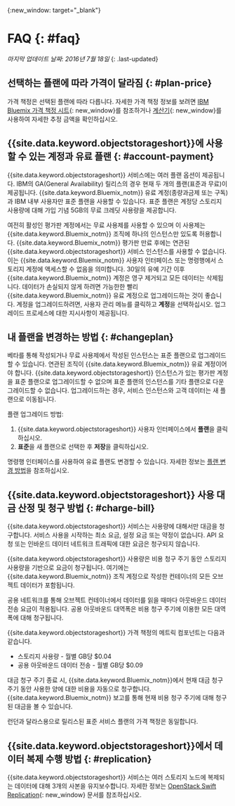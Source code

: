 {:new_window: target="_blank"}

# FAQ {: #faq} 

*마지막 업데이트 날짜: 2016년 7월 18일*
{: .last-updated}


## 선택하는 플랜에 따라 가격이 달라짐 {: #plan-price}
가격 책정은 선택된 플랜에 따라 다릅니다. 자세한 가격 책정 정보를 보려면 [IBM Bluemix 가격 책정 시트](https://console.ng.bluemix.net/pricing/){: new_window}를 참조하거나 [계산기](https://console.ng.bluemix.net/?direct=classic/#/pricing/cloudOEPaneId=pricing&paneId=pricingSheet){: new_window}를 사용하여 자세한 추정 금액을 확인하십시오. 


## {{site.data.keyword.objectstorageshort}}에 사용할 수 있는 계정과 유료 플랜 {: #account-payment}
{{site.data.keyword.objectstorageshort}} 서비스에는 여러 플랜 옵션이 제공됩니다. IBM의 GA(General Availability) 릴리스의 경우 현재 두 개의 플랜(표준과 무료)이 제공됩니다. {{site.data.keyword.Bluemix_notm}} 유료 계정(종량과금제 또는 구독)과 IBM 내부 사용자만 표준 플랜을 사용할 수 있습니다. 표준 플랜은 계정당 스토리지 사용량에 대해 가입 기념 5GB의 무료 크레딧 사용량을 제공합니다. 

여전히 활성인 평가판 계정에서는 무료 사용제를 사용할 수 있으며 이 사용제는 {{site.data.keyword.Bluemix_notm}} 조직에 하나의 인스턴스만 있도록 허용합니다. {{site.data.keyword.Bluemix_notm}} 평가판 만료 후에는 연관된 {{site.data.keyword.objectstorageshort}} 서비스 인스턴스를 사용할 수 없습니다. 이는 {{site.data.keyword.Bluemix_notm}} 사용자 인터페이스 또는 명령행에서 스토리지 계정에 액세스할 수 없음을 의미합니다. 30일의 유예 기간 이후 {{site.data.keyword.Bluemix_notm}} 계정은 영구 제거되고 모든 데이터는 삭제됩니다. 데이터가 손실되지 않게 하려면 가능한한 빨리 {{site.data.keyword.Bluemix_notm}} 유료 계정으로 업그레이드하는 것이 좋습니다. 계정을 업그레이드하려면, 사용자 관리 메뉴를 클릭하고 **계정**을 선택하십시오. 업그레이드 프로세스에 대한 지시사항이 제공됩니다. 

## 내 플랜을 변경하는 방법 {: #changeplan}  
베타를 통해 작성되거나 무료 사용제에서 작성된 인스턴스는 표준 플랜으로 업그레이드할 수 있습니다. 연관된 조직이 {{site.data.keyword.Bluemix_notm}} 유료 계정이어야 합니다. {{site.data.keyword.objectstorageshort}} 인스턴스가 있는 평가판 계정을 표준 플랜으로 업그레이드할 수 없으며 표준 플랜의 인스턴스를 기타 플랜으로 다운그레이드할 수 없습니다. 업그레이드하는 경우, 서비스 인스턴스와 고객 데이터는 새 플랜으로 이동됩니다. 

플랜 업그레이드 방법: 
1.	{{site.data.keyword.objectstorageshort}} 사용자 인터페이스에서 **플랜**을 클릭하십시오. 
2.	**표준**을 새 플랜으로 선택한 후 **저장**을 클릭하십시오.

명령행 인터페이스를 사용하여 유료 플랜도 변경할 수 있습니다. 자세한 정보는 [플랜 변경 방법](../../pricing/index.html#changing)을 참조하십시오. 


## {{site.data.keyword.objectstorageshort}} 사용 대금 산정 및 청구 방법 {: #charge-bill}

{{site.data.keyword.objectstorageshort}} 서비스는 사용량에 대해서만 대금을 청구합니다. 서비스 사용을 시작하는 최소 요금, 설정 요금 또는 약정이 없습니다. API 요청 또는 인바운드 데이터 네트워크 트래픽에 대한 요금은 청구되지 않습니다.

{{site.data.keyword.objectstorageshort}} 사용량은 비용 청구 주기 동안 스토리지 사용량을 기반으로 요금이 청구됩니다. 여기에는 {{site.data.keyword.Bluemix_notm}} 조직 계정으로 작성한 컨테이너의 모든 오브젝트 데이터가 포함됩니다. 

공용 네트워크를 통해 오브젝트 컨테이너에서 데이터를 읽을 때마다 아웃바운드 데이터 전송 요금이 적용됩니다. 공용 아웃바운드 대역폭은 비용 청구 주기에 이용한 모든 대역폭에 대해 청구됩니다. 

{{site.data.keyword.objectstorageshort}} 가격 책정의 메트릭 컴포넌트는 다음과 같습니다.
* 스토리지 사용량  - 월별 GB당 $0.04
* 공용 아웃바운드 데이터 전송  - 월별 GB당 $0.09 

대금 청구 주기 종료 시, {{site.data.keyword.Bluemix_notm}}에서 현재 대금 청구 주기 동안 사용한 양에 대한 비용을 자동으로 청구합니다. {{site.data.keyword.Bluemix_notm}} 보고를 통해 현재 비용 청구 주기에 대해 청구된 대금을 볼 수 있습니다.

런던과 달라스용으로 릴리스된 표준 서비스 플랜의 가격 책정은 동일합니다.

## {{site.data.keyword.objectstorageshort}}에서 데이터 복제 수행 방법 {: #replication}
{{site.data.keyword.objectstorageshort}} 서비스는 여러 스토리지 노드에 복제되는 데이터에 대해 3개의 사본을 유지보수합니다. 자세한 정보는 [OpenStack Swift Replication](http://docs.openstack.org/developer/swift/overview_replication.html){: new_window} 문서를 참조하십시오. 

